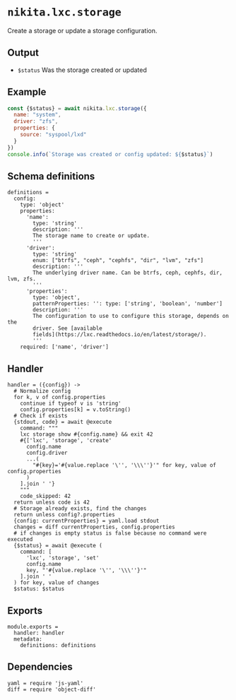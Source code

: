 
# `nikita.lxc.storage`

Create a storage or update a storage configuration.

## Output

* `$status`
  Was the storage created or updated

## Example

```js
const {$status} = await nikita.lxc.storage({
  name: "system",
  driver: "zfs",
  properties: {
    source: "syspool/lxd"
  }
})
console.info(`Storage was created or config updated: ${$status}`)
```

## Schema definitions

    definitions =
      config:
        type: 'object'
        properties:
          'name':
            type: 'string'
            description: '''
            The storage name to create or update.
            '''
          'driver':
            type: 'string'
            enum: ["btrfs", "ceph", "cephfs", "dir", "lvm", "zfs"]
            description: '''
            The underlying driver name. Can be btrfs, ceph, cephfs, dir, lvm, zfs.
            '''
          'properties':
            type: 'object',
            patternProperties: '': type: ['string', 'boolean', 'number']
            description: '''
            The configuration to use to configure this storage, depends on the
            driver. See [available
            fields](https://lxc.readthedocs.io/en/latest/storage/).
            '''
        required: ['name', 'driver']

## Handler

    handler = ({config}) ->
      # Normalize config
      for k, v of config.properties
        continue if typeof v is 'string'
        config.properties[k] = v.toString()
      # Check if exists
      {stdout, code} = await @execute
        command: """
        lxc storage show #{config.name} && exit 42
        #{['lxc', 'storage', 'create'
          config.name
          config.driver
          ...(
            "#{key}='#{value.replace '\'', '\\\''}'" for key, value of config.properties
          )
        ].join ' '}
        """
        code_skipped: 42
      return unless code is 42
      # Storage already exists, find the changes
      return unless config?.properties
      {config: currentProperties} = yaml.load stdout
      changes = diff currentProperties, config.properties
      # if changes is empty status is false because no command were executed
      {$status} = await @execute (
        command: [
          'lxc', 'storage', 'set'
          config.name
          key, "'#{value.replace '\'', '\\\''}'"
        ].join ' '
      ) for key, value of changes
      $status: $status

## Exports

    module.exports =
      handler: handler
      metadata:
        definitions: definitions

## Dependencies

    yaml = require 'js-yaml'
    diff = require 'object-diff'
